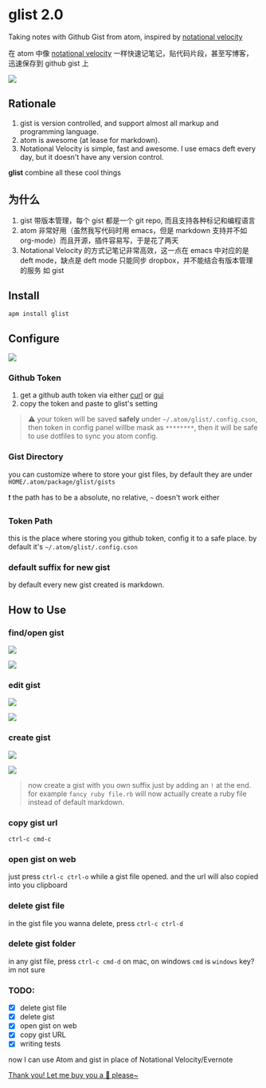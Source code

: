 # glist 2.0

Taking notes with Github Gist from atom, inspired by [notational velocity](http://notational.net/)

在 atom 中像 [notational velocity](http://notational.net/) 一样快速记笔记，贴代码片段，甚至写博客，迅速保存到 github gist 上

![](http://notational.net/images/notational-diagram.png)

## Rationale
1. gist is version controlled, and support almost all markup and programming language.
2. atom is awesome (at lease for markdown).
3. Notational Velocity is simple, fast and awesome. I use emacs deft every day, but it doesn't have any version control.

**glist** combine all these cool things

## 为什么
1. gist 带版本管理，每个 gist 都是一个 git repo, 而且支持各种标记和编程语言
2. atom 非常好用（虽然我写代码时用 emacs，但是 markdown 支持并不如 org-mode）而且开源，插件容易写，于是花了两天
3. Notational Velocity 的方式记笔记非常高效，这一点在 emacs 中对应的是 deft mode，缺点是 deft mode 只能同步 dropbox，并不能结合有版本管理的服务 如 gist

## Install
```
apm install glist
```

## Configure
![](https://www.evernote.com/l/ABfoXCABoadBmpTgE92e5DtGnt61pgXFfs4B/image.png)
### Github Token
1. get a github auth token via either [curl](https://developer.github.com/v3/oauth_authorizations/#create-a-new-authorization) or [gui](https://github.com/blog/1509-personal-api-tokens)
2. copy the token and paste to glist's setting
> ⚠ your token will be saved **safely** under `~/.atom/glist/.config.cson`, then token in config panel willbe mask as `********`, then it will be safe to use dotfiles to sync you atom config.

### Gist Directory
you can customize where to store your gist files, by default they are under `HOME/.atom/package/glist/gists`

:heavy_exclamation_mark: the path has to be a absolute, no relative, `~` doesn't work either

### Token Path
this is the place where storing you github token, config it to a safe place. by default it's `~/.atom/glist/.config.cson`

### default suffix for new gist
by default every new gist created is markdown.

## How to Use

### find/open gist
![](https://github.com/jcouyang/glist/raw/master/imgs/Styleguide_-__Users_jcouyang_Develop_glist_-_Atom.png)

![](https://github.com/jcouyang/glist/raw/master/imgs/react-tips_md_-__Users_jcouyang_Develop_glist_-_Atom_2.png)
### edit gist
![](https://github.com/jcouyang/glist/raw/master/imgs/react-tips_md_-__Users_jcouyang_Develop_glist_-_Atom_1.png)

![](https://github.com/jcouyang/glist/raw/master/imgs/react-tips_md_-__Users_jcouyang_Develop_glist_-_Atom.png)
### create gist
![](https://github.com/jcouyang/glist/raw/master/imgs/README_md_-__Users_jcouyang_Develop_glist_-_Atom.png)

![](https://github.com/jcouyang/glist/raw/master/imgs/some-not_exist_gist_md_-__Users_jcouyang__atom_packages_glist_gists_-_Atom.png)

> now create a gist with you own suffix just by adding an `!` at the end. for example `fancy ruby file.rb` will now actually create a ruby file instead of default markdown.

### copy gist url
`ctrl-c cmd-c`

### open gist on web
just press `ctrl-c ctrl-o` while a gist file opened. and the url will also copied into you clipboard

### delete gist file
in the gist file you wanna delete, press `ctrl-c ctrl-d`

### delete gist folder
in any gist file, press `ctrl-c cmd-d` on mac, on windows `cmd` is `windows` key? im not sure

### TODO:
- [X] delete gist file
- [X] delete gist
- [X] open gist on web
- [X] copy gist URL
- [X] writing tests

now I can use Atom and gist in place of Notational Velocity/Evernote

[Thank you! Let me buy you a :beer: please~](https://gum.co/3q)
